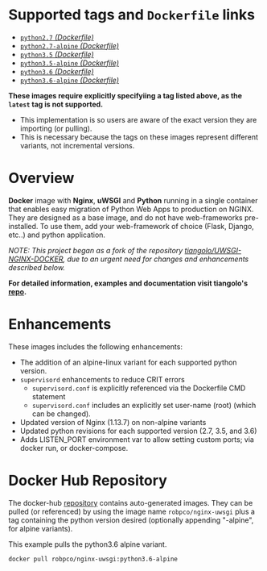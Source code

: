 # Supported tags and `Dockerfile` links

  - [`python2.7` _(Dockerfile)_](https://github.com/robertpeteuil/docker-nginx-uwsgi/blob/master/python2.7/Dockerfile)
  - [`python2.7-alpine` _(Dockerfile)_](https://github.com/robertpeteuil/docker-nginx-uwsgi/blob/master/python2.7-alpine/Dockerfile)
  - [`python3.5` _(Dockerfile)_](https://github.com/robertpeteuil/docker-nginx-uwsgi/blob/master/python3.5/Dockerfile)
  - [`python3.5-alpine` _(Dockerfile)_](https://github.com/robertpeteuil/docker-nginx-uwsgi/blob/master/python3.5-alpine/Dockerfile)
  - [`python3.6` _(Dockerfile)_](https://github.com/robertpeteuil/docker-nginx-uwsgi/blob/master/python3.6/Dockerfile)
  - [`python3.6-alpine` _(Dockerfile)_](https://github.com/robertpeteuil/docker-nginx-uwsgi/blob/master/python3.6-alpine/Dockerfile)

**These images require explicitly specifyiing a tag listed above, as the `latest` tag is not supported.**
- This implementation is so users are aware of the exact version they are importing (or pulling).
- This is necessary because the tags on these images represent different variants, not incremental versions.  


# Overview

**Docker** image with **Nginx**, **uWSGI** and **Python** running in a single container that enables easy migration of Python Web Apps to production on NGINX.  They are designed as a base image, and do not have web-frameworks pre-installed.  To use them, add your web-framework of choice (Flask, Django, etc..) and python application.

*NOTE: This project began as a fork of the repository [tiangolo/UWSGI-NGINX-DOCKER](https://github.com/tiangolo/uwsgi-nginx-docker), due to an urgent need for changes and enhancements described below.*

**For detailed information, examples and documentation visit tiangolo's [repo](https://github.com/tiangolo/uwsgi-nginx-docker).**

# Enhancements

These images includes the following enhancements:
- The addition of an alpine-linux variant for each supported python version.
- `supervisord` enhancements to reduce CRIT errors
  - `supervisord.conf` is explicitly referenced via the Dockerfile CMD statement
  - `supervisord.conf` includes an explicitly set user-name (root) (which can be changed).
- Updated version of Nginx (1.13.7) on non-alpine variants
- Updated python revisions for each supported version (2.7, 3.5, and 3.6)
- Adds LISTEN_PORT environment var to allow setting custom ports; via docker run, or docker-compose.

# Docker Hub Repository

The docker-hub [repository](https://hub.docker.com/r/robpco/nginx-uwsgi/) contains auto-generated images.  They can be pulled (or referenced) by using the image name `robpco/nginx-uwsgi` plus a tag containing the python version desired (optionally appending "-alpine", for alpine variants).

This example pulls the python3.6 alpine variant.
```bash
docker pull robpco/nginx-uwsgi:python3.6-alpine
```
